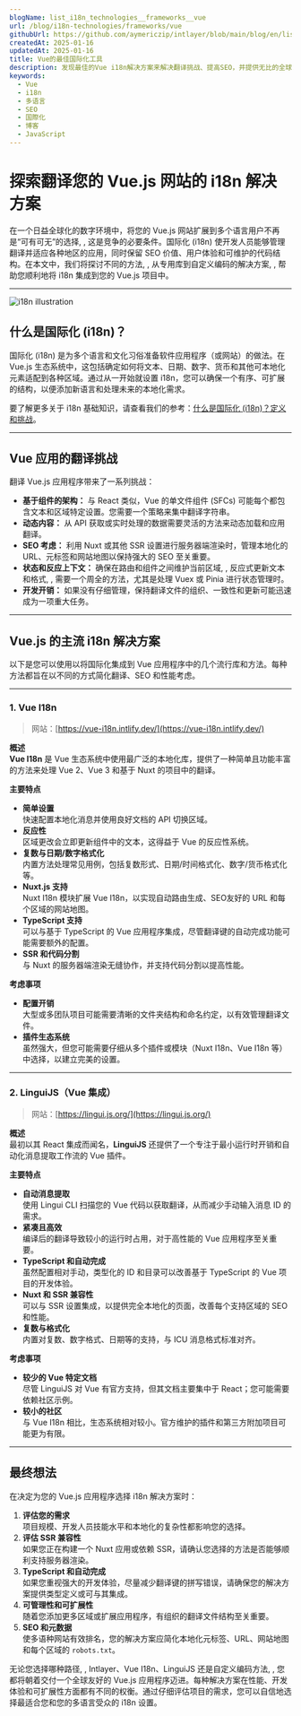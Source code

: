 ```yaml
---
blogName: list_i18n_technologies__frameworks__vue
url: /blog/i18n-technologies/frameworks/vue
githubUrl: https://github.com/aymericzip/intlayer/blob/main/blog/en/list_i18n_technologies/frameworks/vue.md
createdAt: 2025-01-16
updatedAt: 2025-01-16
title: Vue的最佳国际化工具
description: 发现最佳的Vue i18n解决方案来解决翻译挑战、提高SEO，并提供无比的全球网络体验。
keywords:
  - Vue
  - i18n
  - 多语言
  - SEO
  - 国際化
  - 博客
  - JavaScript
---
```


# 探索翻译您的 Vue.js 网站的 i18n 解决方案

在一个日益全球化的数字环境中，将您的 Vue.js 网站扩展到多个语言用户不再是“可有可无”的选择, , 这是竞争的必要条件。国际化 (i18n) 使开发人员能够管理翻译并适应各种地区的应用，同时保留 SEO 价值、用户体验和可维护的代码结构。在本文中，我们将探讨不同的方法, , 从专用库到自定义编码的解决方案, , 帮助您顺利地将 i18n 集成到您的 Vue.js 项目中。

---

![i18n illustration](https://github.com/aymericzip/intlayer/blob/main/blog/assets/i18n.webp)

## 什么是国际化 (i18n)？

国际化 (i18n) 是为多个语言和文化习俗准备软件应用程序（或网站）的做法。在 Vue.js 生态系统中，这包括确定如何将文本、日期、数字、货币和其他可本地化元素适配到各种区域。通过从一开始就设置 i18n，您可以确保一个有序、可扩展的结构，以便添加新语言和处理未来的本地化需求。

要了解更多关于 i18n 基础知识，请查看我们的参考：[什么是国际化 (i18n)？定义和挑战](https://github.com/aymericzip/intlayer/blob/main/blog/zh/what_is_internationalization.md)。

---

## Vue 应用的翻译挑战

翻译 Vue.js 应用程序带来了一系列挑战：

- **基于组件的架构：** 与 React 类似，Vue 的单文件组件 (SFCs) 可能每个都包含文本和区域特定设置。您需要一个策略来集中翻译字符串。
- **动态内容：** 从 API 获取或实时处理的数据需要灵活的方法来动态加载和应用翻译。
- **SEO 考虑：** 利用 Nuxt 或其他 SSR 设置进行服务器端渲染时，管理本地化的 URL、元标签和网站地图以保持强大的 SEO 至关重要。
- **状态和反应上下文：** 确保在路由和组件之间维护当前区域, , 反应式更新文本和格式, , 需要一个周全的方法，尤其是处理 Vuex 或 Pinia 进行状态管理时。
- **开发开销：** 如果没有仔细管理，保持翻译文件的组织、一致性和更新可能迅速成为一项重大任务。

---

## Vue.js 的主流 i18n 解决方案

以下是您可以使用以将国际化集成到 Vue 应用程序中的几个流行库和方法。每种方法都旨在以不同的方式简化翻译、SEO 和性能考虑。

---

### 1. Vue I18n

> 网站：[https://vue-i18n.intlify.dev/](https://vue-i18n.intlify.dev/)

**概述**  
**Vue I18n** 是 Vue 生态系统中使用最广泛的本地化库，提供了一种简单且功能丰富的方法来处理 Vue 2、Vue 3 和基于 Nuxt 的项目中的翻译。

**主要特点**

- **简单设置**  
  快速配置本地化消息并使用良好文档的 API 切换区域。
- **反应性**  
  区域更改会立即更新组件中的文本，这得益于 Vue 的反应性系统。
- **复数与日期/数字格式化**  
  内置方法处理常见用例，包括复数形式、日期/时间格式化、数字/货币格式化等。
- **Nuxt.js 支持**  
  Nuxt I18n 模块扩展 Vue I18n，以实现自动路由生成、SEO友好的 URL 和每个区域的网站地图。
- **TypeScript 支持**  
  可以与基于 TypeScript 的 Vue 应用程序集成，尽管翻译键的自动完成功能可能需要额外的配置。
- **SSR 和代码分割**  
  与 Nuxt 的服务器端渲染无缝协作，并支持代码分割以提高性能。

**考虑事项**

- **配置开销**  
  大型或多团队项目可能需要清晰的文件夹结构和命名约定，以有效管理翻译文件。
- **插件生态系统**  
  虽然强大，但您可能需要仔细从多个插件或模块（Nuxt I18n、Vue I18n 等）中选择，以建立完美的设置。

---

### 2. LinguiJS（Vue 集成）

> 网站：[https://lingui.js.org/](https://lingui.js.org/)

**概述**  
最初以其 React 集成而闻名，**LinguiJS** 还提供了一个专注于最小运行时开销和自动化消息提取工作流的 Vue 插件。

**主要特点**

- **自动消息提取**  
  使用 Lingui CLI 扫描您的 Vue 代码以获取翻译，从而减少手动输入消息 ID 的需求。
- **紧凑且高效**  
  编译后的翻译导致较小的运行时占用，对于高性能的 Vue 应用程序至关重要。
- **TypeScript 和自动完成**  
  虽然配置相对手动，类型化的 ID 和目录可以改善基于 TypeScript 的 Vue 项目的开发体验。
- **Nuxt 和 SSR 兼容性**  
  可以与 SSR 设置集成，以提供完全本地化的页面，改善每个支持区域的 SEO 和性能。
- **复数与格式化**  
  内置对复数、数字格式、日期等的支持，与 ICU 消息格式标准对齐。

**考虑事项**

- **较少的 Vue 特定文档**  
  尽管 LinguiJS 对 Vue 有官方支持，但其文档主要集中于 React；您可能需要依赖社区示例。
- **较小的社区**  
  与 Vue I18n 相比，生态系统相对较小。官方维护的插件和第三方附加项目可能更为有限。

---

## 最终想法

在决定为您的 Vue.js 应用程序选择 i18n 解决方案时：

1. **评估您的需求**  
   项目规模、开发人员技能水平和本地化的复杂性都影响您的选择。
2. **评估 SSR 兼容性**  
   如果您正在构建一个 Nuxt 应用或依赖 SSR，请确认您选择的方法是否能够顺利支持服务器渲染。
3. **TypeScript 和自动完成**  
   如果您重视强大的开发体验，尽量减少翻译键的拼写错误，请确保您的解决方案提供类型定义或可与其集成。
4. **可管理性和可扩展性**  
   随着您添加更多区域或扩展应用程序，有组织的翻译文件结构至关重要。
5. **SEO 和元数据**  
   使多语种网站有效排名，您的解决方案应简化本地化元标签、URL、网站地图和每个区域的 `robots.txt`。

无论您选择哪种路径, , Intlayer、Vue I18n、LinguiJS 还是自定义编码方法, , 您都将朝着交付一个全球友好的 Vue.js 应用程序迈进。每种解决方案在性能、开发体验和可扩展性方面都有不同的权衡。通过仔细评估项目的需求，您可以自信地选择最适合您和您的多语言受众的 i18n 设置。
